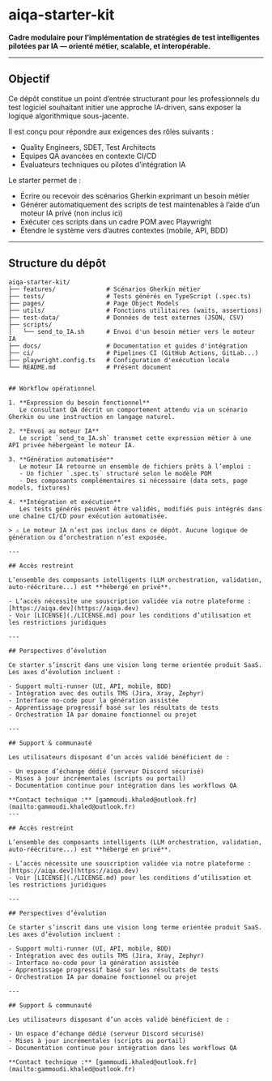 # aiqa-starter-kit

**Cadre modulaire pour l’implémentation de stratégies de test intelligentes pilotées par IA — orienté métier, scalable, et interopérable.**

---

## Objectif

Ce dépôt constitue un point d’entrée structurant pour les professionnels du test logiciel souhaitant initier une approche IA-driven, sans exposer la logique algorithmique sous-jacente.

Il est conçu pour répondre aux exigences des rôles suivants :

- Quality Engineers, SDET, Test Architects
- Équipes QA avancées en contexte CI/CD
- Évaluateurs techniques ou pilotes d’intégration IA

Le starter permet de :

- Écrire ou recevoir des scénarios Gherkin exprimant un besoin métier
- Générer automatiquement des scripts de test maintenables à l’aide d’un moteur IA privé (non inclus ici)
- Exécuter ces scripts dans un cadre POM avec Playwright
- Étendre le système vers d’autres contextes (mobile, API, BDD)

---

## Structure du dépôt

```text
aiqa-starter-kit/
├── features/              # Scénarios Gherkin métier
├── tests/                 # Tests générés en TypeScript (.spec.ts)
├── pages/                 # Page Object Models
├── utils/                 # Fonctions utilitaires (waits, assertions)
├── test-data/             # Données de test externes (JSON, CSV)
├── scripts/
│   └── send_to_IA.sh      # Envoi d'un besoin métier vers le moteur IA
├── docs/                  # Documentation et guides d'intégration
├── ci/                    # Pipelines CI (GitHub Actions, GitLab...)
├── playwright.config.ts   # Configuration d'exécution locale
└── README.md              # Présent document


## Workflow opérationnel

1. **Expression du besoin fonctionnel**  
   Le consultant QA décrit un comportement attendu via un scénario Gherkin ou une instruction en langage naturel.

2. **Envoi au moteur IA**  
   Le script `send_to_IA.sh` transmet cette expression métier à une API privée hébergeant le moteur IA.

3. **Génération automatisée**  
   Le moteur IA retourne un ensemble de fichiers prêts à l’emploi :
   - Un fichier `.spec.ts` structuré selon le modèle POM
   - Des composants complémentaires si nécessaire (data sets, page models, fixtures)

4. **Intégration et exécution**  
   Les tests générés peuvent être validés, modifiés puis intégrés dans une chaîne CI/CD pour exécution automatisée.

> ⚠️ Le moteur IA n’est pas inclus dans ce dépôt. Aucune logique de génération ou d’orchestration n’est exposée.

---

## Accès restreint

L’ensemble des composants intelligents (LLM orchestration, validation, auto-réécriture...) est **hébergé en privé**.

- L’accès nécessite une souscription validée via notre plateforme : [https://aiqa.dev](https://aiqa.dev)
- Voir [LICENSE](./LICENSE.md) pour les conditions d’utilisation et les restrictions juridiques

---

## Perspectives d’évolution

Ce starter s’inscrit dans une vision long terme orientée produit SaaS. Les axes d’évolution incluent :

- Support multi-runner (UI, API, mobile, BDD)
- Intégration avec des outils TMS (Jira, Xray, Zephyr)
- Interface no-code pour la génération assistée
- Apprentissage progressif basé sur les résultats de tests
- Orchestration IA par domaine fonctionnel ou projet

---

## Support & communauté

Les utilisateurs disposant d’un accès validé bénéficient de :

- Un espace d’échange dédié (serveur Discord sécurisé)
- Mises à jour incrémentales (scripts ou portail)
- Documentation continue pour intégration dans les workflows QA

**Contact technique :** [gammoudi.khaled@outlook.fr](mailto:gammoudi.khaled@outlook.fr)
---

## Accès restreint

L’ensemble des composants intelligents (LLM orchestration, validation, auto-réécriture...) est **hébergé en privé**.

- L’accès nécessite une souscription validée via notre plateforme : [https://aiqa.dev](https://aiqa.dev)
- Voir [LICENSE](./LICENSE.md) pour les conditions d’utilisation et les restrictions juridiques

---

## Perspectives d’évolution

Ce starter s’inscrit dans une vision long terme orientée produit SaaS. Les axes d’évolution incluent :

- Support multi-runner (UI, API, mobile, BDD)
- Intégration avec des outils TMS (Jira, Xray, Zephyr)
- Interface no-code pour la génération assistée
- Apprentissage progressif basé sur les résultats de tests
- Orchestration IA par domaine fonctionnel ou projet

---

## Support & communauté

Les utilisateurs disposant d’un accès validé bénéficient de :

- Un espace d’échange dédié (serveur Discord sécurisé)
- Mises à jour incrémentales (scripts ou portail)
- Documentation continue pour intégration dans les workflows QA

**Contact technique :** [gammoudi.khaled@outlook.fr](mailto:gammoudi.khaled@outlook.fr)
